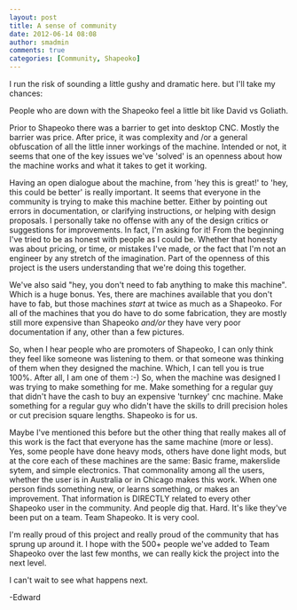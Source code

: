 ```yaml
---
layout: post
title: A sense of community
date: 2012-06-14 08:08
author: smadmin
comments: true
categories: [Community, Shapeoko]
---
```

I run the risk of sounding a little gushy and dramatic here. but I'll take my chances:

People who are down with the Shapeoko feel a little bit like David vs Goliath.

Prior to Shapeoko there was a barrier to get into desktop CNC. Mostly the barrier was price. After price, it was complexity and /or a general obfuscation of all the little inner workings of the machine. Intended or not, it seems that one of the key issues we've 'solved' is an openness about how the machine works and what it takes to get it working.

Having an open dialogue about the machine, from 'hey this is great!' to 'hey, this could be better' is really important. It seems that everyone in the community is trying to make this machine better. Either by pointing out errors in documentation, or clarifying instructions, or helping with design proposals. I personally take no offense with any of the design critics or suggestions for improvements. In fact, I'm asking for it! From the beginning I've tried to be as honest with people as I could be. Whether that honesty was about pricing, or time, or mistakes I've made, or the fact that I'm not an engineer by any stretch of the imagination. Part of the openness of this project is the users understanding that we're doing this together.

We've also said "hey, you don't need to fab anything to make this machine". Which is a huge bonus. Yes, there are machines available that you don't have to fab, but those machines *start* at twice as much as a Shapeoko. For all of the machines that you do have to do some fabrication, they are mostly still more expensive than Shapeoko *and/or* they have very poor documentation if any, other than a few pictures.

So, when I hear people who are promoters of Shapeoko, I can only think they feel like someone was listening to them. or that someone was thinking of them when they designed the machine. Which, I can tell you is true 100%. After all, I am one of them :-) So, when the machine was designed I was trying to make something for me. Make something for a regular guy that didn't have the cash to buy an expensive 'turnkey' cnc machine. Make something for a regular guy who didn't have the skills to drill precision holes or cut precision square lengths. Shapeoko is for us.

Maybe I've mentioned this before but the other thing that really makes all of this work is the fact that everyone has the same machine (more or less). Yes, some people have done heavy mods, others have done light mods, but at the core each of these machines are the same: Basic frame, makerslide sytem, and simple electronics. That commonality among all the users, whether the user is in Australia or in Chicago makes this work. When one person finds something new, or learns something, or makes an improvement. That information is DIRECTLY related to every other Shapeoko user in the community. And people dig that. Hard. It's like they've been put on a team. Team Shapeoko. It is very cool.

I'm really proud of this project and really proud of the community that has sprung up around it. I hope with the 500+ people we've added to Team Shapeoko over the last few months, we can really kick the project into the next level.

I can't wait to see what happens next.

-Edward
